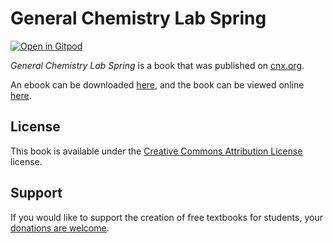 # General Chemistry Lab Spring

[![Open in Gitpod](https://gitpod.io/button/open-in-gitpod.svg)](https://gitpod.io/from-referrer/)

_General Chemistry Lab Spring_ is a book that was published on [cnx.org](https://cnx.org/).

An ebook can be downloaded [here](https://github.com/cnx-user-books/cnxbook-general-chemistry-lab-spring/releases/latest), and the book can be viewed online [here](https://github.com/cnx-user-books/cnxbook-general-chemistry-lab-spring/releases/latest).

## License
This book is available under the [Creative Commons Attribution License](./LICENSE) license.

## Support
If you would like to support the creation of free textbooks for students, your [donations are welcome](https://riceconnect.rice.edu/donation/support-openstax-banner).

